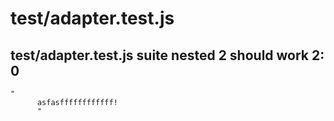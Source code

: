 # test/adapter.test.js

## test/adapter.test.js suite nested 2 should work 2: 0

```
"
      asfasffffffffffff!
      "
```

